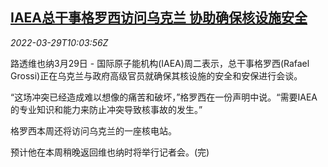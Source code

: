 <!--1648549862000-->
[IAEA总干事格罗西访问乌克兰 协助确保核设施安全](https://cn.reuters.com/article/iaea-visits-ukraine-nuclear-0329-tues-idCNKCS2LQ0VN)
------

<div><i>2022-03-29T10:03:56Z</i></div><p>路透维也纳3月29日 - 国际原子能机构(IAEA)周二表示，总干事格罗西(Rafael Grossi)正在乌克兰与政府高级官员就确保其核设施的安全和安保进行会谈。</p><p>“这场冲突已经造成难以想像的痛苦和破坏，”格罗西在一份声明中说。“需要IAEA的专业知识和能力来防止冲突导致核事故的发生。”</p><p>格罗西本周还将访问乌克兰的一座核电站。</p><p>预计他在本周稍晚返回维也纳时将举行记者会。(完)</p>
